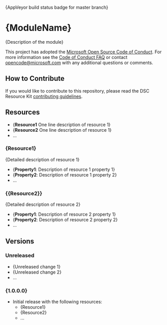 {AppVeyor build status badge for master branch}

# {ModuleName}

{Description of the module}

This project has adopted the [Microsoft Open Source Code of Conduct](https://opensource.microsoft.com/codeofconduct/).
For more information see the [Code of Conduct FAQ](https://opensource.microsoft.com/codeofconduct/faq/) or contact [opencode@microsoft.com](mailto:opencode@microsoft.com) with any additional questions or comments.

## How to Contribute
If you would like to contribute to this repository, please read the DSC Resource Kit [contributing guidelines](https://github.com/PowerShell/DscResource.Kit/blob/master/CONTRIBUTING.md).

## Resources

* {**Resource1** One line description of resource 1}
* {**Resource2** One line description of resource 1}
* ...

### {Resource1}

{Detailed description of resource 1}

* {**Property1**: Description of resource 1 property 1}
* {**Property2**: Description of resource 1 property 2}
* ...

### {{Resource2}}

{Detailed description of resource 2}

* {**Property1**: Description of resource 2 property 1}
* {**Property2**: Description of resource 2 property 2}
* ...

## Versions

### Unreleased

* {Unreleased change 1}
* {Unreleased change 2}
* ...

### {1.0.0.0}

* Initial release with the following resources:
    * {Resource1}
    * {Resource2}
    * ...
